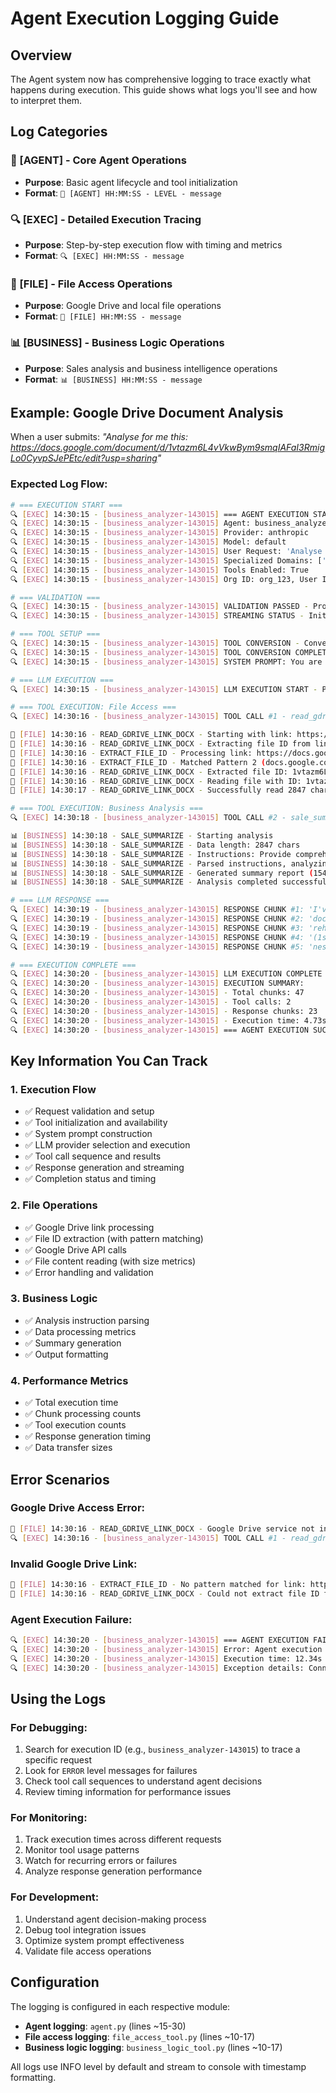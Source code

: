 # Agent Execution Logging Guide

## Overview
The Agent system now has comprehensive logging to trace exactly what happens during execution. This guide shows what logs you'll see and how to interpret them.

## Log Categories

### 🤖 [AGENT] - Core Agent Operations
- **Purpose**: Basic agent lifecycle and tool initialization
- **Format**: `🤖 [AGENT] HH:MM:SS - LEVEL - message`

### 🔍 [EXEC] - Detailed Execution Tracing  
- **Purpose**: Step-by-step execution flow with timing and metrics
- **Format**: `🔍 [EXEC] HH:MM:SS - message`

### 📁 [FILE] - File Access Operations
- **Purpose**: Google Drive and local file operations
- **Format**: `📁 [FILE] HH:MM:SS - message`

### 📊 [BUSINESS] - Business Logic Operations
- **Purpose**: Sales analysis and business intelligence operations
- **Format**: `📊 [BUSINESS] HH:MM:SS - message`

## Example: Google Drive Document Analysis

When a user submits: *"Analyse for me this: https://docs.google.com/document/d/1vtazm6L4vVkwBym9smqIAFaI3RmigLo0CyvpSJePEtc/edit?usp=sharing"*

### Expected Log Flow:

```bash
# === EXECUTION START ===
🔍 [EXEC] 14:30:15 - [business_analyzer-143015] === AGENT EXECUTION START ===
🔍 [EXEC] 14:30:15 - [business_analyzer-143015] Agent: business_analyzer (business_analyst_agent)
🔍 [EXEC] 14:30:15 - [business_analyzer-143015] Provider: anthropic
🔍 [EXEC] 14:30:15 - [business_analyzer-143015] Model: default
🔍 [EXEC] 14:30:15 - [business_analyzer-143015] User Request: 'Analyse for me this: https://docs.google.com/document/d/1vtazm6L4vVkwBym9smqIAFaI3R...'
🔍 [EXEC] 14:30:15 - [business_analyzer-143015] Specialized Domains: ['business_analysis', 'strategic_planning']
🔍 [EXEC] 14:30:15 - [business_analyzer-143015] Tools Enabled: True
🔍 [EXEC] 14:30:15 - [business_analyzer-143015] Org ID: org_123, User ID: user_456

# === VALIDATION ===
🔍 [EXEC] 14:30:15 - [business_analyzer-143015] VALIDATION PASSED - Provider anthropic supported
🔍 [EXEC] 14:30:15 - [business_analyzer-143015] STREAMING STATUS - Initial processing message

# === TOOL SETUP ===
🔍 [EXEC] 14:30:15 - [business_analyzer-143015] TOOL CONVERSION - Converting agent request to tool request
🔍 [EXEC] 14:30:15 - [business_analyzer-143015] TOOL CONVERSION COMPLETE - Available tools: ['search_factory', 'context_tool', 'brain_vector_tool', 'learning_tools_factory', 'file_access', 'business_logic']
🔍 [EXEC] 14:30:15 - [business_analyzer-143015] SYSTEM PROMPT: You are business_analyzer, a specialized business_analyst_agent. Your specialization areas: business_analysis, strategic_planning You have access to tools when needed...

# === LLM EXECUTION ===
🔍 [EXEC] 14:30:15 - [business_analyzer-143015] LLM EXECUTION START - Provider: anthropic

# === TOOL EXECUTION: File Access ===
🔍 [EXEC] 14:30:16 - [business_analyzer-143015] TOOL CALL #1 - read_gdrive_link_docx: I need to read and analyze this Google Drive document.

📁 [FILE] 14:30:16 - READ_GDRIVE_LINK_DOCX - Starting with link: https://docs.google.com/document/d/1vtazm6L4vVkwBym9smqIAFaI3RmigLo0CyvpSJePEtc/edit?usp=sharing
📁 [FILE] 14:30:16 - READ_GDRIVE_LINK_DOCX - Extracting file ID from link
📁 [FILE] 14:30:16 - EXTRACT_FILE_ID - Processing link: https://docs.google.com/document/d/1vtazm6L4vVkwBym9smqIAFaI3RmigLo0CyvpSJePEtc/edit?usp=sharing
📁 [FILE] 14:30:16 - EXTRACT_FILE_ID - Matched Pattern 2 (docs.google.com/document): 1vtazm6L4vVkwBym9smqIAFaI3RmigLo0CyvpSJePEtc
📁 [FILE] 14:30:16 - READ_GDRIVE_LINK_DOCX - Extracted file ID: 1vtazm6L4vVkwBym9smqIAFaI3RmigLo0CyvpSJePEtc
📁 [FILE] 14:30:16 - READ_GDRIVE_LINK_DOCX - Reading file with ID: 1vtazm6L4vVkwBym9smqIAFaI3RmigLo0CyvpSJePEtc
📁 [FILE] 14:30:17 - READ_GDRIVE_LINK_DOCX - Successfully read 2847 characters from file

# === TOOL EXECUTION: Business Analysis ===
🔍 [EXEC] 14:30:18 - [business_analyzer-143015] TOOL CALL #2 - sale_summarize: Now I'll analyze this business plan document.

📊 [BUSINESS] 14:30:18 - SALE_SUMMARIZE - Starting analysis
📊 [BUSINESS] 14:30:18 - SALE_SUMMARIZE - Data length: 2847 chars
📊 [BUSINESS] 14:30:18 - SALE_SUMMARIZE - Instructions: Provide comprehensive business plan analysis focusing on market opportunity, competitive...
📊 [BUSINESS] 14:30:18 - SALE_SUMMARIZE - Parsed instructions, analyzing requirements
📊 [BUSINESS] 14:30:18 - SALE_SUMMARIZE - Generated summary report (1543 chars)
📊 [BUSINESS] 14:30:18 - SALE_SUMMARIZE - Analysis completed successfully

# === LLM RESPONSE ===
🔍 [EXEC] 14:30:19 - [business_analyzer-143015] RESPONSE CHUNK #1: 'I've successfully analyzed the TONMAT CC Business Plan...'
🔍 [EXEC] 14:30:19 - [business_analyzer-143015] RESPONSE CHUNK #2: 'document from your Google Drive link. Here's my comp...'
🔍 [EXEC] 14:30:19 - [business_analyzer-143015] RESPONSE CHUNK #3: 'rehensive analysis: ## DOCUMENT OVERVIEW **Title:**...'
🔍 [EXEC] 14:30:19 - [business_analyzer-143015] RESPONSE CHUNK #4: '(1st Draft) TONMAT CC- Business Plan **Type:** Busi...'
🔍 [EXEC] 14:30:19 - [business_analyzer-143015] RESPONSE CHUNK #5: 'ness planning document **Status:** Draft version ##...'

# === EXECUTION COMPLETE ===
🔍 [EXEC] 14:30:20 - [business_analyzer-143015] LLM EXECUTION COMPLETE - Processed 47 chunks
🔍 [EXEC] 14:30:20 - [business_analyzer-143015] EXECUTION SUMMARY:
🔍 [EXEC] 14:30:20 - [business_analyzer-143015] - Total chunks: 47
🔍 [EXEC] 14:30:20 - [business_analyzer-143015] - Tool calls: 2
🔍 [EXEC] 14:30:20 - [business_analyzer-143015] - Response chunks: 23
🔍 [EXEC] 14:30:20 - [business_analyzer-143015] - Execution time: 4.73s
🔍 [EXEC] 14:30:20 - [business_analyzer-143015] === AGENT EXECUTION SUCCESS ===
```

## Key Information You Can Track

### 1. **Execution Flow**
- ✅ Request validation and setup
- ✅ Tool initialization and availability  
- ✅ System prompt construction
- ✅ LLM provider selection and execution
- ✅ Tool call sequence and results
- ✅ Response generation and streaming
- ✅ Completion status and timing

### 2. **File Operations**
- ✅ Google Drive link processing
- ✅ File ID extraction (with pattern matching)
- ✅ Google Drive API calls
- ✅ File content reading (with size metrics)
- ✅ Error handling and validation

### 3. **Business Logic**
- ✅ Analysis instruction parsing
- ✅ Data processing metrics
- ✅ Summary generation
- ✅ Output formatting

### 4. **Performance Metrics**
- ✅ Total execution time
- ✅ Chunk processing counts
- ✅ Tool execution counts  
- ✅ Response generation timing
- ✅ Data transfer sizes

## Error Scenarios

### Google Drive Access Error:
```bash
📁 [FILE] 14:30:16 - READ_GDRIVE_LINK_DOCX - Google Drive service not initialized
🔍 [EXEC] 14:30:16 - [business_analyzer-143015] TOOL CALL #1 - read_gdrive_link_docx: Error: Google Drive service not initialized. Check credentials.
```

### Invalid Google Drive Link:
```bash
📁 [FILE] 14:30:16 - EXTRACT_FILE_ID - No pattern matched for link: https://invalid-link.com/document
📁 [FILE] 14:30:16 - READ_GDRIVE_LINK_DOCX - Could not extract file ID from: https://invalid-link.com/document
```

### Agent Execution Failure:
```bash
🔍 [EXEC] 14:30:20 - [business_analyzer-143015] === AGENT EXECUTION FAILED ===
🔍 [EXEC] 14:30:20 - [business_analyzer-143015] Error: Agent execution failed: Connection timeout
🔍 [EXEC] 14:30:20 - [business_analyzer-143015] Execution time: 12.34s
🔍 [EXEC] 14:30:20 - [business_analyzer-143015] Exception details: Connection timeout after 10 seconds
```

## Using the Logs

### **For Debugging:**
1. Search for execution ID (e.g., `business_analyzer-143015`) to trace a specific request
2. Look for `ERROR` level messages for failures
3. Check tool call sequences to understand agent decisions
4. Review timing information for performance issues

### **For Monitoring:**
1. Track execution times across different requests
2. Monitor tool usage patterns
3. Watch for recurring errors or failures
4. Analyze response generation performance

### **For Development:**
1. Understand agent decision-making process
2. Debug tool integration issues
3. Optimize system prompt effectiveness
4. Validate file access operations

## Configuration

The logging is configured in each respective module:
- **Agent logging**: `agent.py` (lines ~15-30)
- **File access logging**: `file_access_tool.py` (lines ~10-17)
- **Business logic logging**: `business_logic_tool.py` (lines ~10-17)

All logs use INFO level by default and stream to console with timestamp formatting. 